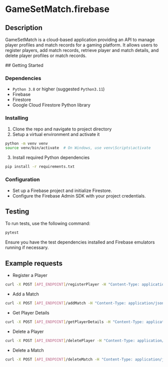 # GameSetMatch.firebase

## Description

GameSetMatch is a cloud-based application providing an API to manage player profiles and match records for a gaming platform. It allows users to register players, add match records, retrieve player and match details, and delete player profiles or match records.

## Getting Started

### Dependencies

- `Python 3.8` or higher (suggested `Python3.11`)
- Firebase
- Firestore
- Google Cloud Firestore Python library

### Installing

1. Clone the repo and navigate to project directory
2. Setup a virtual environment and activate it

```bash
python -m venv venv
source venv/bin/activate  # On Windows, use venv\Scripts\activate
```

3. Install required Python dependencies

```bash
pip install -r requirements.txt
```

### Configuration

- Set up a Firebase project and initialize Firestore.
- Configure the Firebase Admin SDK with your project credentials.

## Testing

To run tests, use the following command:

```bash
pytest
```

Ensure you have the test dependencies installed and Firebase emulators running if necessary.

## Example requests


- Register a Player

```bash
curl -X POST [API_ENDPOINT]/registerPlayer -H "Content-Type: application/json" -d '{"name": "John Doe", "email": "john@example.com", "DOB": "1990-01-01", "level": "beginner"}'
```

- Add a Match
```bash
curl -X POST [API_ENDPOINT]/addMatch -H "Content-Type: application/json" -d '{"player_a_id": "1", "player_b_id": "2", "score": "6-3, 6-4", "date": "2023-03-28", "location": "Court 1"}'
```

- Get Player Details
```bash
curl -X POST [API_ENDPOINT]/getPlayerDetails -H "Content-Type: application/json" -d '{"player_id": "1"}'
```

- Delete a Player

```bash
curl -X POST [API_ENDPOINT]/deletePlayer -H "Content-Type: application/json" -d '{"player_id": "1"}'
```

- Delete a Match
```bash
curl -X POST [API_ENDPOINT]/deleteMatch -H "Content-Type: application/json" -d '{"match_id": "1"}'
```